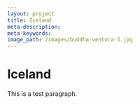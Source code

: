 ```yaml
---
layout: project
title: Iceland
meta-description:
meta-keywords:
image_path: /images/buddha-ventura-3.jpg
---
```


# Iceland&nbsp;

This is a test paragraph.

&nbsp;

&nbsp;